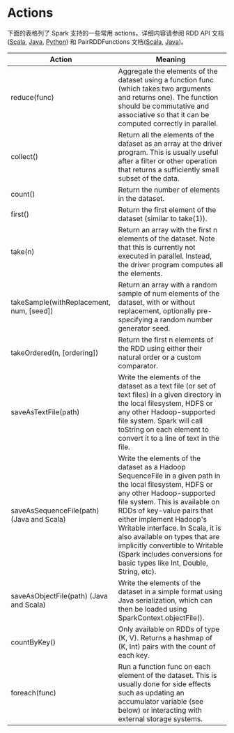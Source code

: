 # Actions

下面的表格列了 Spark 支持的一些常用 actions。详细内容请参阅 RDD API 文档([Scala](https://spark.apache.org/docs/latest/api/scala/index.html#org.apache.spark.rdd.RDD), [Java](https://spark.apache.org/docs/latest/api/java/index.html?org/apache/spark/api/java/JavaRDD.html), [Python](https://spark.apache.org/docs/latest/api/python/pyspark.rdd.RDD-class.html)) 和 PairRDDFunctions 文档([Scala](https://spark.apache.org/docs/latest/api/scala/index.html#org.apache.spark.rdd.PairRDDFunctions), [Java](https://spark.apache.org/docs/latest/api/java/index.html?org/apache/spark/api/java/JavaPairRDD.html))。

Action | Meaning
--- | ---
reduce(func) | Aggregate the elements of the dataset using a function func (which takes two arguments and returns one). The function should be commutative and associative so that it can be computed correctly in parallel.
collect() | Return all the elements of the dataset as an array at the driver program. This is usually useful after a filter or other operation that returns a sufficiently small subset of the data.
count() | Return the number of elements in the dataset.
first() | Return the first element of the dataset (similar to take(1)).
take(n) | Return an array with the first n elements of the dataset. Note that this is currently not executed in parallel. Instead, the driver program computes all the elements.
takeSample(withReplacement, num, [seed]) | Return an array with a random sample of num elements of the dataset, with or without replacement, optionally pre-specifying a random number generator seed.
takeOrdered(n, [ordering]) | Return the first n elements of the RDD using either their natural order or a custom comparator.
saveAsTextFile(path) | Write the elements of the dataset as a text file (or set of text files) in a given directory in the local filesystem, HDFS or any other Hadoop-supported file system. Spark will call toString on each element to convert it to a line of text in the file.
saveAsSequenceFile(path) (Java and Scala) | Write the elements of the dataset as a Hadoop SequenceFile in a given path in the local filesystem, HDFS or any other Hadoop-supported file system. This is available on RDDs of key-value pairs that either implement Hadoop's Writable interface. In Scala, it is also available on types that are implicitly convertible to Writable (Spark includes conversions for basic types like Int, Double, String, etc).
saveAsObjectFile(path) (Java and Scala) | Write the elements of the dataset in a simple format using Java serialization, which can then be loaded using SparkContext.objectFile().
countByKey() | Only available on RDDs of type (K, V). Returns a hashmap of (K, Int) pairs with the count of each key.
foreach(func) | Run a function func on each element of the dataset. This is usually done for side effects such as updating an accumulator variable (see below) or interacting with external storage systems.